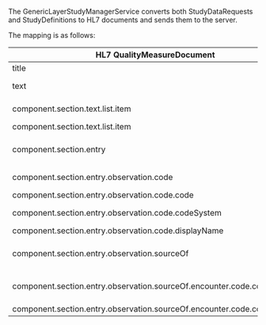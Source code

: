 The GenericLayerStudyManagerService converts both StudyDataRequests and StudyDefinitions to HL7 documents and sends them to the server.

The mapping is as follows:

| HL7 QualityMeasureDocument | StudyBean | StudyDataRequest | StudyDefinition |
|------------------------------------------------------------------------|-----------------------------------------------------------------------------|----------------------------------------------------------------------------------------------------------------------|--------------------------------------------------------------------------------------------|
| title | name | name | name |
| text | createdBy | "Created by "+molgenisUser.userName+" ("+molgenisUser.email+")" | "Created by "+StringUtils.join(studyDefinition.authors,' ')+(" (" + authorEmail +")" |
| component.section.text.list.item | repeat: folder in selectedCatalogFolders | repeat: protocol in protocols (distinct values for observation.code.code) | repeat: item in items (distinct values for observation.code.code) |
| component.section.text.list.item | folder.textCode | ObservationIdConverter.getObservationCode(protocol.identifier) | item.name |
| component.section.entry | repeat:folder in selectedCatalogFolders (distinct values for folder.code) | repeat: protocol in protocols (distinct values for observation.code.code) | repeat: item in items |
| component.section.entry.observation.code |  |  | if either item.code or item.codesystem is null, lookup observableFeature with id = item.id |
| component.section.entry.observation.code.code | folder.code | ObservationIdConverter.getObservationCode(protocol.identifier) | item.code or observableFeature.identifier |
| component.section.entry.observation.code.codeSystem | folder.codeSystem | 2.16.840.1.113883.2.4.3.8.1000.54.8 | item.codeSystem or 2.16.840.1.113883.2.4.3.8.1000.54.8 |
| component.section.entry.observation.code.displayName | folder.displayName | protocol.name | null |
| component.section.entry.observation.sourceOf | repeat: folder in selectedCatalogFolders  (filter for value in folder.code) | repeat: protocol in protocols (filter for value of observation.code.code) | repeat: item in items (filter for value of observation.code.code) |
| component.section.entry.observation.sourceOf.encounter.code.code | folder.measurementCode | id = new OmxCatalogFolder(protocol).getPath().get(2).getExternalId(); MeasurementIdConverter.getMeasurementCode(id); | id = item.path[2].id; MeasurementIdConverter.getMeasurementCode(id) |
| component.section.entry.observation.sourceOf.encounter.code.codeSystem | folder.measurementCodeSystem | MeasurementIdConverter.getMeasurementCodeSystem(id); | MeasurementIdConverter.getMeasurementCodeSystem(id) |
